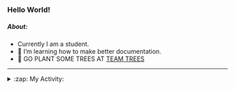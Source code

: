 ### Hello World!

##### About:
- Currently I am a student.
- 🌱 I’m learning how to make better documentation.
- 🌱 GO PLANT SOME TREES AT [TEAM TREES](https://teamtrees.org/)

---
<details>
  <summary>:zap: My Activity:</summary>
  
<!--START_SECTION:waka-->
![Code Time](http://img.shields.io/badge/Code%20Time-1%2C217%20hrs%2058%20mins-blue)

**I'm a Night 🦉** 

```text
🌞 Morning                1929 commits        ███░░░░░░░░░░░░░░░░░░░░░░   10.16 % 
🌆 Daytime                6434 commits        ████████░░░░░░░░░░░░░░░░░   33.89 % 
🌃 Evening                5455 commits        ███████░░░░░░░░░░░░░░░░░░   28.73 % 
🌙 Night                  5166 commits        ███████░░░░░░░░░░░░░░░░░░   27.21 % 
```
📅 **I'm Most Productive on Wednesday** 

```text
Monday                   2649 commits        ███░░░░░░░░░░░░░░░░░░░░░░   13.95 % 
Tuesday                  2597 commits        ███░░░░░░░░░░░░░░░░░░░░░░   13.68 % 
Wednesday                4458 commits        ██████░░░░░░░░░░░░░░░░░░░   23.48 % 
Thursday                 2473 commits        ███░░░░░░░░░░░░░░░░░░░░░░   13.03 % 
Friday                   2015 commits        ███░░░░░░░░░░░░░░░░░░░░░░   10.61 % 
Saturday                 1640 commits        ██░░░░░░░░░░░░░░░░░░░░░░░   08.64 % 
Sunday                   3152 commits        ████░░░░░░░░░░░░░░░░░░░░░   16.60 % 
```


📊 **This Week I Spent My Time On** 

```text
🔥 Editors: 
VS Code                  12 hrs 22 mins      ██████████████████████░░░   86.12 % 
Android Studio           1 hr 52 mins        ███░░░░░░░░░░░░░░░░░░░░░░   13.06 % 
IntelliJ                 7 mins              ░░░░░░░░░░░░░░░░░░░░░░░░░   00.81 % 

🐱‍💻 Projects: 
chacha-chaudhary-web     5 hrs 46 mins       ██████████░░░░░░░░░░░░░░░   40.13 % 
dev-pro-tips-bot         1 hr 59 mins        ███░░░░░░░░░░░░░░░░░░░░░░   13.80 % 
py-series                1 hr 33 mins        ███░░░░░░░░░░░░░░░░░░░░░░   10.83 % 
namami-gange-chatbot     1 hr 27 mins        ███░░░░░░░░░░░░░░░░░░░░░░   10.16 % 
weLoveHacktoberfest      1 hr 23 mins        ██░░░░░░░░░░░░░░░░░░░░░░░   09.72 % 
```


 Last Updated on 01/10/2023 00:17:34 UTC
<!--END_SECTION:waka-->
</details>
